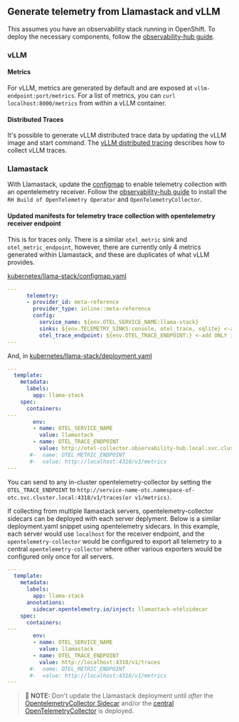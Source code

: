## Generate telemetry from Llamastack and vLLM

This assumes you have an observability stack running in OpenShift. To deploy the necessary components,
follow the [observability-hub guide](./README.md).

### vLLM

#### Metrics

For vLLM, metrics are generated by default and are exposed at `vllm-endpoint:port/metrics`. For a list of metrics,
you can `curl localhost:8000/metrics` from within a vLLM container.

#### Distributed Traces

It's possible to generate vLLM distributed trace data by updating the vLLM image and start command.
The [vLLM distributed tracing](./vllm-distributed-tracing.md) describes how to collect vLLM traces.

### Llamastack

With Llamastack, update the [configmap](../llama-stack/configmap.yaml) to enable telemetry collection with an opentelemetry receiver.
Follow the [observability-hub guide](./README.md) to install the `RH Build of OpenTelemetry Operator` and
`OpenTelemetryCollector`.

#### Updated manifests for telemetry trace collection with opentelemetry receiver endpoint

This is for traces only. There is a similar `otel_metric` sink and `otel_metric_endpoint`, however, there are currently
only 4 metrics generated within Llamastack, and these are duplicates of what vLLM provides.

[kubernetes/llama-stack/configmap.yaml](../llama-stack/configmap.yaml)

```yaml
---
      telemetry:
      - provider_id: meta-reference
        provider_type: inline::meta-reference
        config:
          service_name: ${env.OTEL_SERVICE_NAME:llama-stack}
          sinks: ${env.TELEMETRY_SINKS:console, otel_trace, sqlite} <-add otel_trace and/or otel_metric
          otel_trace_endpoint: ${env.OTEL_TRACE_ENDPOINT:} <-add ONLY if opentelemetry receiver endpoint is available.
---
```
And, in [kubernetes/llama-stack/deployment.yaml](../llama-stack/deployment.yaml)

```yaml
---
  template:
    metadata:
      labels:
        app: llama-stack
    spec:
      containers:
---
        env:
        - name: OTEL_SERVICE_NAME
          value: llamastack
        - name: OTEL_TRACE_ENDPOINT
          value: http://otel-collector.observability-hub.local.svc.cluster:4318/v1/traces
       #-  name: OTEL_METRIC_ENDPOINT
       #-  value: http://localhost:4318/v1/metrics
---
```

You can send to any in-cluster opentelemetry-collector by setting the
`OTEL_TRACE_ENDPOINT` to `http://service-name-otc.namespace-of-otc.svc.cluster.local:4318/v1/traces(or v1/metrics)`.

If collecting from multiple llamastack servers, opentelemetry-collector sidecars can be deployed
with each server deplyment. Below is a similar deployment.yaml snippet using opentelemetry sidecars.
In this example, each server would use `localhost` for the receiver endpoint, and the `opentelemetry-collector` would be
configured to export all telemetry to a central `opentelemetry-collector` where other various exporters would be configured
only once for all servers.

```yaml
---
  template:
    metadata:
      labels:
        app: llama-stack
      annotations:
        sidecar.opentelemetry.io/inject: llamastack-otelsidecar
    spec:
      containers:
---
        env:
        - name: OTEL_SERVICE_NAME
          value: llamastack
        - name: OTEL_TRACE_ENDPOINT
          value: http://localhost:4318/v1/traces
       #-  name: OTEL_METRIC_ENDPOINT
       #-  value: http://localhost:4318/v1/metrics
---
```

> **📝 NOTE:** Don't update the Llamastack deployment until _after_
> the [OpentelemetryCollector Sidecar](./otel-collector/otel-collector-llamastack-sidecar.yaml)
> and/or the [central OpenTelemetryCollector](./otel-collector/otel-collector.yaml) is deployed.
